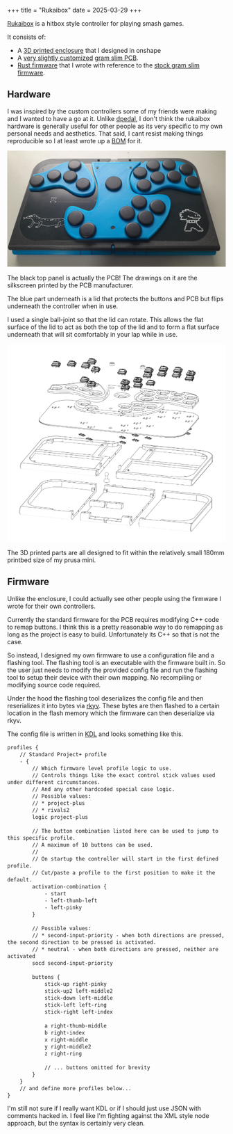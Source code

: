 +++
title = "Rukaibox"
date = 2025-03-29
+++

[Rukaibox](https://github.com/rukai/rukaibox) is a hitbox style controller for playing smash games.
<!-- more -->

It consists of:

* A [3D printed enclosure](https://cad.onshape.com/documents/f6e7916fda654a648d842c67/w/2435c624e0afcf5d47216714/e/d2b4fc9888a125d6f744d329?renderMode=0&uiState=6768f678e653c701cfa65dbe) that I designed in onshape
* A [very slightly customized](https://github.com/rukai/rukaibox/tree/main/gram-fork) [gram slim PCB](https://gramctrl.com/products/gram-slim-pcb).
* [Rust firmware](https://github.com/rukai/rukaibox_firmware) that I wrote with reference to the [stock gram slim firmware](https://github.com/GRAMCTRL/HayBox-GRAM).

## Hardware

I was inspired by the custom controllers some of my friends were making and I wanted to have a go at it.
Unlike [dpedal](/depedal), I don't think the rukaibox hardware is generally useful for other people as its very specific to my own personal needs and aesthetics.
That said, I cant resist making things reproducible so I at least wrote up a [BOM](https://github.com/rukai/rukaibox?tab=readme-ov-file#bom) for it.

![assembled photo](assembled_photo.jpg)

The black top panel is actually the PCB!
The drawings on it are the silkscreen printed by the PCB manufacturer.

The blue part underneath is a lid that protects the buttons and PCB but flips underneath the controller when in use.

I used a single ball-joint so that the lid can rotate.
This allows the flat surface of the lid to act as both the top of the lid and to form a flat surface underneath that will sit comfortably in your lap while in use.

![Exploded design](design_exploded_light.png)

The 3D printed parts are all designed to fit within the relatively small 180mm printbed size of my prusa mini.

## Firmware

Unlike the enclosure, I could actually see other people using the firmware I wrote for their own controllers.

Currently the standard firmware for the PCB requires modifying C++ code to remap buttons.
I think this is a pretty reasonable way to do remapping as long as the project is easy to build.
Unfortunately its C++ so that is not the case.

So instead, I designed my own firmware to use a configuration file and a flashing tool.
The flashing tool is an executable with the firmware built in.
So the user just needs to modify the provided config file and run the flashing tool to setup their device with their own mapping.
No recompiling or modifying source code required.

Under the hood the flashing tool deserializes the config file and then reserializes it into bytes via [rkyv](https://github.com/rkyv/rkyv).
These bytes are then flashed to a certain location in the flash memory which the firmware can then deserialize via rkyv.

The config file is written in [KDL](https://kdl.dev/) and looks something like this.

```kdl
profiles {
    // Standard Project+ profile
    - {
        // Which firmware level profile logic to use.
        // Controls things like the exact control stick values used under different circumstances.
        // And any other hardcoded special case logic.
        // Possible values:
        // * project-plus
        // * rivals2
        logic project-plus

        // The button combination listed here can be used to jump to this specific profile.
        // A maximum of 10 buttons can be used.
        //
        // On startup the controller will start in the first defined profile.
        // Cut/paste a profile to the first position to make it the default.
        activation-combination {
            - start
            - left-thumb-left
            - left-pinky
        }

        // Possible values:
        // * second-input-priority - when both directions are pressed, the second direction to be pressed is activated.
        // * neutral - when both directions are pressed, neither are activated
        socd second-input-priority

        buttons {
            stick-up right-pinky
            stick-up2 left-middle2
            stick-down left-middle
            stick-left left-ring
            stick-right left-index

            a right-thumb-middle
            b right-index
            x right-middle
            y right-middle2
            z right-ring

            // ... buttons omitted for brevity
        }
    }
    // and define more profiles below...
}
```

I'm still not sure if I really want KDL or if I should just use JSON with comments hacked in. I feel like I'm fighting against the XML style node approach, but the syntax is certainly very clean.
